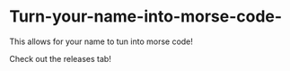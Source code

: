 # Turn-your-name-into-morse-code-
This allows for your name to tun into morse code!

Check out the releases tab!
